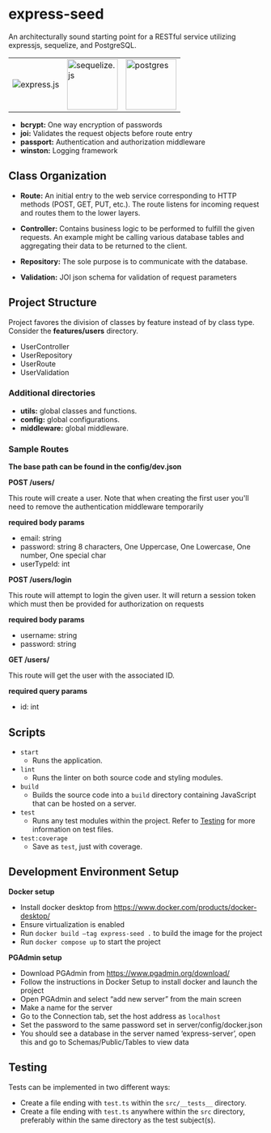 # express-seed

An architecturally sound starting point for a RESTful service utilizing expressjs, sequelize, and PostgreSQL.
<table table-layout="fixed" width="500px">
    <tr>
    <td>
    <img src="https://upload.wikimedia.org/wikipedia/commons/thumb/6/64/Expressjs.png/220px-Expressjs.png" alt="express.js"/>
    </td>
    <td>
    <img src="https://sequelize.org/img/logo.svg" alt="sequelize.js" height="100px" width="100px"/>
    </td>
    <td>
    <img src="https://upload.wikimedia.org/wikipedia/commons/thumb/2/29/Postgresql_elephant.svg/120px-Postgresql_elephant.svg.png" alt="postgres" height="100px" width="100px"/>
    </td>
    </tr>
</table>


- **bcrypt:** One way encryption of passwords
- **joi:** Validates the request objects before route entry
- **passport:** Authentication and authorization middleware
- **winston:** Logging framework

## Class Organization
- **Route:** An initial entry to the web service corresponding to HTTP methods (POST, GET, PUT, etc.). The route listens for incoming request and routes them to the lower layers.

- **Controller:** Contains business logic to be performed to fulfill the given requests.  An example might be calling various database tables and aggregating their data to be returned to the client.

- **Repository:** The sole purpose is to communicate with the database.

- **Validation:** JOI json schema for validation of request parameters

## Project Structure

Project favores the division of classes by feature instead of by class type. Consider the **features/users** directory.

- UserController
- UserRepository
- UserRoute
- UserValidation

### Additional directories

- **utils:** global classes and functions.
- **config:** global configurations.
- **middleware:** global middleware.


### Sample Routes
**The base path can be found in the config/dev.json**

**POST /users/**

This route will create a user. Note that when creating the first user you'll need to remove the authentication middleware temporarily

**required body params**
- email: string
- password: string 8 characters, One Uppercase, One Lowercase, One number, One special char
- userTypeId: int

**POST /users/login**

This route will attempt to login the given user. It will return a session token which must then be provided for authorization on requests

**required body params**
- username: string
- password: string

**GET /users/<id>**

This route will get the user with the associated ID.

**required query params**
- id: int

## Scripts
- `start`
  - Runs the application.
- `lint`
  - Runs the linter on both source code and styling modules.
- `build`
  - Builds the source code into a `build` directory containing JavaScript that can be hosted on a server.
- `test`
  - Runs any test modules within the project. Refer to [Testing](#testing) for more information on test files.
- `test:coverage`
  - Save as `test`, just with coverage.

## Development Environment Setup
    
**Docker setup**
- Install docker desktop from https://www.docker.com/products/docker-desktop/
- Ensure virtualization is enabled
- Run ``docker build —tag express-seed .`` to build the image for the project
- Run ``docker compose up`` to start the project

**PGAdmin setup**
- Download PGAdmin from https://www.pgadmin.org/download/
- Follow the instructions in Docker Setup to install docker and launch the project
- Open PGAdmin and select “add new server” from the main screen
- Make a name for the server
- Go to the Connection tab, set the host address as `localhost`
- Set the password to the same password set in server/config/docker.json
- You should see a database in the server named ‘express-server’, open this and go to Schemas/Public/Tables to view data
    
## Testing
Tests can be implemented in two different ways:

- Create a file ending with `test.ts` within the `src/__tests__` directory.
- Create a file ending with `test.ts` anywhere within the `src` directory, preferably within the same directory as the test subject(s).
